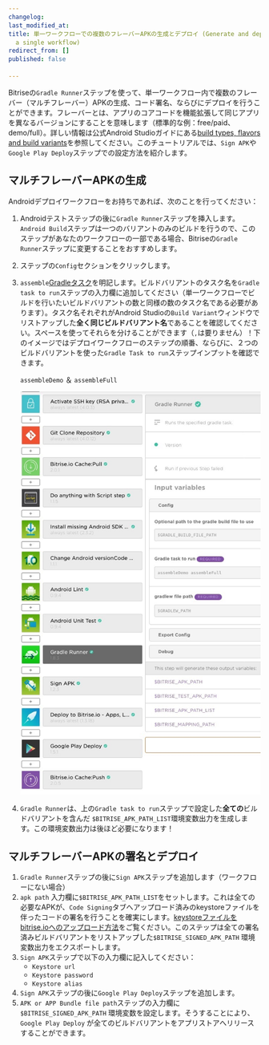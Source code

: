 ```yaml
---
changelog:
last_modified_at:
title: 単一ワークフローでの複数のフレーバーAPKの生成とデプロイ (Generate and deploy multiple flavor APKs in
  a single workflow)
redirect_from: []
published: false

---
```

Bitriseの`Gradle Runner`ステップを使って、単一ワークフロー内で複数のフレーバー（マルチフレーバー）APKの生成、コード署名、ならびにデプロイを行うことができます。フレーバーとは、アプリのコアコードを機能拡張して同じアプリを異なるバージョンにすることを意味します（標準的な例：free/paid、demo/full）。詳しい情報は公式Android Studioガイドにある[build types, flavors and build variants](https://developer.android.com/studio/build/build-variants)を参照してください。このチュートリアルでは、`Sign APK`や`Google Play Deploy`ステップでの設定方法を紹介します。

## マルチフレーバーAPKの生成

Androidデプロイワークフローをお持ちであれば、次のことを行ってください：

1. Androidテストステップの後に`Gradle Runner`ステップを挿入します。`Android Build`ステップは一つのバリアントのみのビルドを行うので、このステップがあなたのワークフローの一部である場合、Bitriseの`Gradle Runner`ステップに変更することをおすすめします。
2. ステップの`Config`セクションをクリックします。
3. `assemble`[Gradleタスク](/tips-and-tricks/android-tips-and-tricks/#what-are-gradle-tasks-and-how-can-i-get-the-list-of-available-tasks-in-my-project/)を明記します。ビルドバリアントのタスク名を`Gradle task to run`ステップの入力欄に追加してください（単一ワークフローでビルドを行いたいビルドバリアントの数と同様の数のタスク名である必要があります）。タスク名それぞれがAndroid Studioの`Build Variant`ウィンドウでリストアップした**全く同じビルドバリアント名**であることを確認してください。スペースを使ってそれらを分けることができます（`,`は要りません）！下のイメージではデプロイワークフローのステップの順番、ならびに、２つのビルドバリアントを使った`Gradle Task to run`ステップインプットを確認できます。

   `assembleDemo` ＆ `assembleFull`

   ![{{ page.title }}](/img/multiflavor-1.jpg)
4. `Gradle Runner`は、上の`Gradle task to run`ステップで設定した**全ての**ビルドバリアントを含んだ `$BITRISE_APK_PATH_LIST`環境変数出力を生成します。この環境変数出力は後ほど必要になります！

## マルチフレーバーAPKの署名とデプロイ

1. `Gradle Runner`ステップの後に`Sign APK`ステップを追加します（ワークフローにない場合）
2. `apk path` 入力欄に`$BITRISE_APK_PATH_LIST`をセットします。これは全ての必要なAPKが、`Code Signing`タブへアップロード済みのkeystoreファイルを伴ったコードの署名を行うことを確実にします。[keystoreファイルをbitrise.ioへのアップロード方法](/code-signing/android-code-signing/android-code-signing-using-bitrise-sign-apk-step/#create-a-signed-apk-with-the-sign-apk-step/)をご覧ください。このステップは全ての署名済みビルドバリアントをリストアップした`$BITRISE_SIGNED_APK_PATH` 環境変数出力をエクスポートします。
3. `Sign APK`ステップで以下の入力欄に記入してください：
   * `Keystore url`
   * `Keystore password`
   * `Keystore alias`
4. `Sign APK`ステップの後に`Google Play Deploy`ステップを追加します。
5. `APK or APP Bundle file path`ステップの入力欄に`$BITRISE_SIGNED_APK_PATH` 環境変数を設定します。そうすることにより、`Google Play Deploy` が全てのビルドバリアントをアプリストアへリリースすることができます。